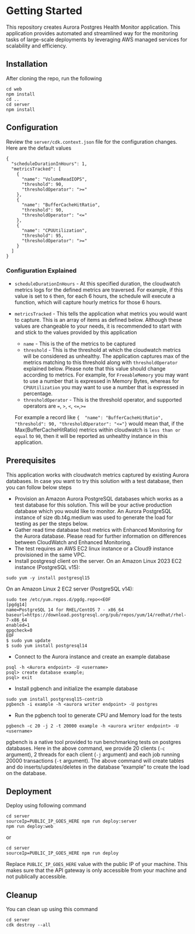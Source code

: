 # Getting Started

This repository creates Aurora Postgres Health Monitor application. This application provides automated and streamlined way for the monitoring tasks of large-scale deployments by leveraging AWS managed services for scalability and efficiency.

## Installation

After cloning the repo, run the following

```
cd web
npm install 
cd ..
cd server
npm install
```

## Configuration

Review the `server/cdk.context.json` file for the configuration changes. Here are the default values

```
{
  "scheduleDurationInHours": 1,
  "metricsTracked": [
    {
      "name": "VolumeReadIOPS",
      "threshold": 90,
      "thresholdOperator": ">="
    },
    {
      "name": "BufferCacheHitRatio",
      "threshold": 90,
      "thresholdOperator": "<="
    },
    {
      "name": "CPUUtilization",
      "threshold": 95,
      "thresholdOperator": ">="
    }
  ]
}
```

### Configuration Explained

* `scheduleDurationInHours` - At this specified duration, the cloudwatch metrics logs for the defined metrics are traversed. For example, if this value is set to `6` then, for each 6 hours, the schedule will execute a function, which will capture hourly metrics for those 6 hours.
* `metricsTracked` - This tells the application what metrics you would want to capture. This is an array of items as defined below. Although these values are changeable to your needs, it is recommended to start with and stick to the values provided by this application
  * `name` - This is the of the metrics to be captured
  * `threshold` - This is the threshold at which the cloudwatch metrics will be considered as unhealthy. The application captures max of the metrics matching to this threshold along with `thresholdOperator` explained below. Please note that this value should change according to metrics. For example, for `FreeableMemory` you may want to use a number that is expressed in Memory Bytes, whereas for `CPUUtilization` you may want to use a number that is expressed in percentage.
  * `thresholdOperator` - This is the threshold operator, and supported operators are `=`, `>`, `<`, `<=`,`>=`

  For example a record like
  `{  "name": "BufferCacheHitRatio",
      "threshold": 90,
      "thresholdOperator": "<="}` would mean that, if the Max(BufferCacheHitRatio) metrics within cloudwatch is `less than or equal` to `90`, then it will be reported as unhealthy instance in this application.

## Prerequisites

This application works with cloudwatch metrics captured by existing Aurora databases. In case you want to try this solution with a test database, then you can follow below steps

* Provision an Amazon Aurora PostgreSQL databases which works as a test database for this solution. This will be your active production database which you would like to monitor. An Aurora PostgreSQL instance of size db.t4g.medium was used to generate the load for testing as per the steps below.
* Gather read time database host metrics with Enhanced Monitoring for the Aurora database. Please read for further information on differences between CloudWatch and Enhanced Monitoring.
* The test requires an AWS EC2 linux instance or a Cloud9 instance provisioned in the same VPC.
* Install postgresql client on the server.
On an Amazon Linux 2023 EC2 instance (PostgreSQL v15):

```
sudo yum -y install postgresql15
```

On an Amazon Linux 2 EC2 server (PostgreSQL v14):

```
sudo tee /etc/yum.repos.d/pgdg.repo<<EOF 
[pgdg14] 
name=PostgreSQL 14 for RHEL/CentOS 7 - x86_64 baseurl=https://download.postgresql.org/pub/repos/yum/14/redhat/rhel-7-x86_64 
enabled=1 
gpgcheck=0 
EOF
$ sudo yum update
$ sudo yum install postgresql14 
```

* Connect to the Aurora instance and create an example database

```
psql -h <Aurora endpoint> -U <username>
psql> create database example;
psql> exit

```

* Install pgbench and initialize the example database 

```
sudo yum install postgresql15-contrib
pgbench -i example -h <aurora writer endpoint> -U postgres 
```
* Run the pgbench tool to generate CPU and Memory load for the tests

```
pgbench -c 20 -j 2 -t 20000 example -h <aurora writer endpoint> -U <username>
```

pgbench is a native tool provided to run benchmarking tests on postgres databases. Here in the above command, we provide 20 clients (`-c` argument), 2 threads for each client (`-j` argument) and each job running 20000 transactions (`-t` argument). The above command will create tables and do inserts/updates/deletes in the database “example” to create the load on the database.

## Deployment

Deploy using following command

```
cd server
sourceIp=PUBLIC_IP_GOES_HERE npm run deploy:server
npm run deploy:web
```

or

```
cd server
sourceIp=PUBLIC_IP_GOES_HERE npm run deploy
```

Replace `PUBLIC_IP_GOES_HERE` value with the public IP of your machine. This makes sure that the API gateway is only accessible from your machine and not publically accessible.


## Cleanup

You can clean up using this command

```
cd server
cdk destroy --all
```